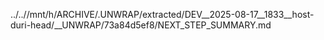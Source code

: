 ../..//mnt/h/ARCHIVE/.UNWRAP/extracted/DEV__2025-08-17__1833__host-duri-head/__UNWRAP/73a84d5ef8/NEXT_STEP_SUMMARY.md